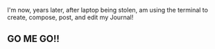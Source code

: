 I'm now, years later, after laptop being stolen, am using the terminal to create, compose, post, and edit my Journal! 

## GO ME GO!!

